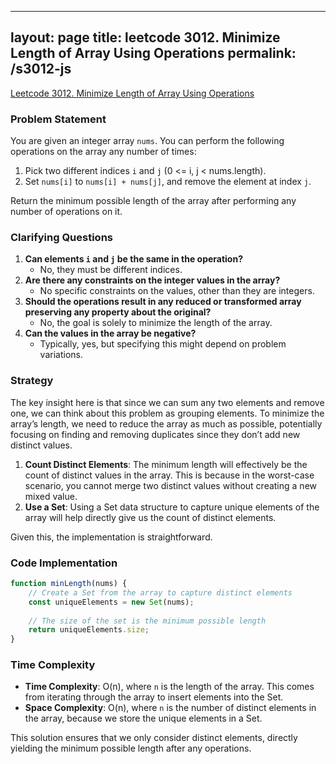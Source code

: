 
---
layout: page
title: leetcode 3012. Minimize Length of Array Using Operations
permalink: /s3012-js
---
[Leetcode 3012. Minimize Length of Array Using Operations](https://algoadvance.github.io/algoadvance/l3012)
### Problem Statement

You are given an integer array `nums`. You can perform the following operations on the array any number of times:

1. Pick two different indices `i` and `j` (0 <= i, j < nums.length).
2. Set `nums[i]` to `nums[i] + nums[j]`, and remove the element at index `j`.

Return the minimum possible length of the array after performing any number of operations on it.

### Clarifying Questions

1. **Can elements `i` and `j` be the same in the operation?**
   - No, they must be different indices.
2. **Are there any constraints on the integer values in the array?**
   - No specific constraints on the values, other than they are integers.
3. **Should the operations result in any reduced or transformed array preserving any property about the original?**
   - No, the goal is solely to minimize the length of the array.
4. **Can the values in the array be negative?**
   - Typically, yes, but specifying this might depend on problem variations.

### Strategy

The key insight here is that since we can sum any two elements and remove one, we can think about this problem as grouping elements. To minimize the array’s length, we need to reduce the array as much as possible, potentially focusing on finding and removing duplicates since they don’t add new distinct values. 

1. **Count Distinct Elements**: The minimum length will effectively be the count of distinct values in the array. This is because in the worst-case scenario, you cannot merge two distinct values without creating a new mixed value.
2. **Use a Set**: Using a Set data structure to capture unique elements of the array will help directly give us the count of distinct elements.

Given this, the implementation is straightforward.

### Code Implementation

```javascript
function minLength(nums) {
    // Create a Set from the array to capture distinct elements
    const uniqueElements = new Set(nums);
    
    // The size of the set is the minimum possible length
    return uniqueElements.size;
}
```

### Time Complexity

- **Time Complexity**: O(n), where `n` is the length of the array. This comes from iterating through the array to insert elements into the Set.
- **Space Complexity**: O(n), where `n` is the number of distinct elements in the array, because we store the unique elements in a Set.

This solution ensures that we only consider distinct elements, directly yielding the minimum possible length after any operations.